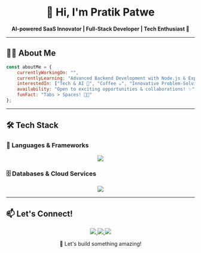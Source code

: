 <h1 align="center">👋 Hi, I'm Pratik Patwe</h1>
<p align="center">
  <strong>AI-powered SaaS Innovator | Full-Stack Developer | Tech Enthusiast 🚀</strong>
</p>

---

## 👨‍💻 About Me

```javascript
const aboutMe = {
    currentlyWorkingOn: "",
    currentlyLearning: "Advanced Backend Development with Node.js & Express.js 🔥",
    interestedIn: ["Tech & AI 🤖", "Coffee ☕", "Innovative Problem-Solving 💡"],
    availability: "Open to exciting opportunities & collaborations! ✨",
    funFact: "Tabs > Spaces! 🧑‍💻"
};
```

---

## 🛠 Tech Stack

### 🚀 Languages & Frameworks
<p align="center">
  <img src="https://skillicons.dev/icons?i=js,ts,py,nodejs,express,react,nextjs&perline=6&theme=dark" />
</p>

### 🗄️ Databases & Cloud Services
<p align="center">
  <img src="https://skillicons.dev/icons?i=mongodb,supabase,firebase,aws,docker&perline=5&theme=dark" />
</p>

---

## 📫 Let's Connect!
<p align="center">
  <a href="https://pratikpatwe.xyz" target="_blank">
    <img src="https://img.shields.io/badge/Website-000000?style=for-the-badge&logo=data:image/png;base64,https://pbs.twimg.com/profile_images/1888911021525311488/_VPXHSEq_400x400.jpg" />
  </a>
  <a href="https://x.com/pratik_patwe" target="_blank">
    <img src="https://img.shields.io/badge/Twitter-1DA1F2?style=for-the-badge&logo=twitter&logoColor=white" />
  </a>
  <a href="https://www.youtube.com/@PratikPatwe" target="_blank">
    <img src="https://img.shields.io/badge/YouTube-FF0000?style=for-the-badge&logo=youtube&logoColor=white" />
  </a>
</p>

<p align="center">
  🚀 Let's build something amazing!
</p>
